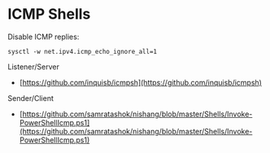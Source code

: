 # ICMP Shells

Disable ICMP replies:
```
sysctl -w net.ipv4.icmp_echo_ignore_all=1
```
Listener/Server
- [https://github.com/inquisb/icmpsh](https://github.com/inquisb/icmpsh)

Sender/Client
- [https://github.com/samratashok/nishang/blob/master/Shells/Invoke-PowerShellIcmp.ps1](https://github.com/samratashok/nishang/blob/master/Shells/Invoke-PowerShellIcmp.ps1)
